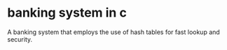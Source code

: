 # banking system in c
 A banking system that employs the use of hash tables for fast lookup and security.
